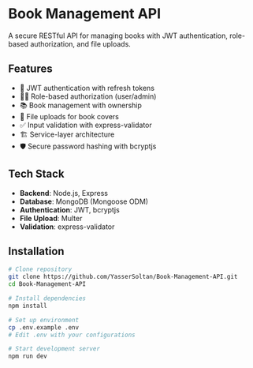 # Book Management API

A secure RESTful API for managing books with JWT authentication, role-based authorization, and file uploads.

## Features

- 🔐 JWT authentication with refresh tokens
- 👨‍💼 Role-based authorization (user/admin)
- 📚 Book management with ownership
- 📁 File uploads for book covers
- ✅ Input validation with express-validator
- 🏗️ Service-layer architecture
- 🛡️ Secure password hashing with bcryptjs

## Tech Stack

- **Backend**: Node.js, Express
- **Database**: MongoDB (Mongoose ODM)
- **Authentication**: JWT, bcryptjs
- **File Upload**: Multer
- **Validation**: express-validator

## Installation

```bash
# Clone repository
git clone https://github.com/YasserSoltan/Book-Management-API.git
cd Book-Management-API

# Install dependencies
npm install

# Set up environment
cp .env.example .env
# Edit .env with your configurations

# Start development server
npm run dev